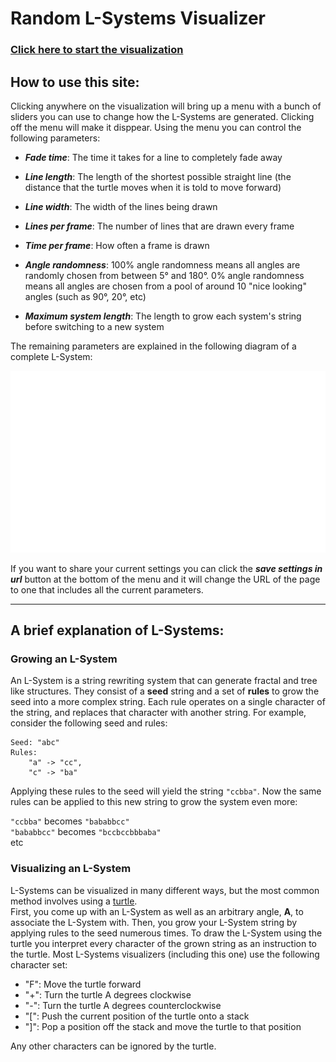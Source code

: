 # Random L-Systems Visualizer

### **[Click here to start the visualization](lsystems.html)**

## How to use this site:

Clicking anywhere on the visualization will bring up a menu with a bunch of sliders you can use to change how the L-Systems are generated. Clicking off the menu will make it disppear. Using the menu you can control the following parameters: 

- **_Fade time_**: The time it takes for a line to completely fade away

- **_Line length_**: The length of the shortest possible straight line (the distance that the turtle moves when it is told to move forward)
 
- **_Line width_**: The width of the lines being drawn

- **_Lines per frame_**: The number of lines that are drawn every frame

- **_Time per frame_**: How often a frame is drawn

- **_Angle randomness_**: 100% angle randomness means all angles are randomly chosen from between 5° and 180°. 0% angle randomness means all angles are chosen from a pool of around 10 "nice looking" angles (such as 90°, 20°, etc)

- **_Maximum system length_**: The length to grow each system's string before switching to a new system     

The remaining parameters are explained in the following diagram of a complete L-System:  

![](howTo.png)


If you want to share your current settings you can click the **_save settings in url_** button at the bottom of the menu and it will change the URL of the page to one that includes all the current parameters.
___



## A brief explanation of L-Systems:


### Growing an L-System

An L-System is a string rewriting system that can generate fractal and tree like structures. They consist of a **seed** string and a set of **rules** to grow the seed into a more complex string. Each rule operates on a single character of the string, and replaces that character with another string.
For example, consider the following seed and rules:  
```
Seed: "abc"  
Rules:  
    "a" -> "cc",  
    "c" -> "ba"  
```

Applying these rules to the seed will yield the string `"ccbba"`. Now the same rules can be applied to this new string to grow the system even more:  

`"ccbba"` becomes `"bababbcc"`  
`"bababbcc"` becomes `"bccbccbbbaba"`  
etc


### Visualizing an L-System

L-Systems can be visualized in many different ways, but the most common method involves using a [turtle](https://en.wikipedia.org/wiki/Turtle_graphics).  
First, you come up with an L-System as well as an arbitrary angle, **A**, to associate the L-System with. Then, you grow your L-System string by applying rules to the seed numerous times. To draw the L-System using the turtle you interpret every character of the grown string as an instruction to the turtle. Most L-Systems visualizers (including this one) use the following character set:

- "F": Move the turtle forward
- "+": Turn the turtle A degrees clockwise
- "-": Turn the turtle A degrees counterclockwise
- "[": Push the current position of the turtle onto a stack
- "]": Pop a position off the stack and move the turtle to that position

Any other characters can be ignored by the turtle.